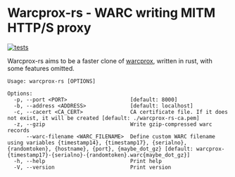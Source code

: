# Warcprox-rs - WARC writing MITM HTTP/S proxy

<a href="https://github.com/nlevitt/warcprox-rs/actions">
  <img alt="tests" src="https://github.com/nlevitt/warcprox-rs/actions/workflows/tests.yml/badge.svg"/>
</a>

Warcprox-rs aims to be a faster clone of <a 
href="https://github.com/internetarchive/warcprox">warcprox</a>, written in rust, with some features omitted.

```
Usage: warcprox-rs [OPTIONS]

Options:
  -p, --port <PORT>                    [default: 8000]
  -b, --address <ADDRESS>              [default: localhost]
  -c, --cacert <CA_CERT>               CA certificate file. If it does not exist, it will be created [default: ./warcprox-rs-ca.pem]
  -z, --gzip                           Write gzip-compressed warc records
      --warc-filename <WARC_FILENAME>  Define custom WARC filename using variables {timestamp14}, {timestamp17}, {serialno}, {randomtoken}, {hostname}, {port}, {maybe_dot_gz} [default: warcprox-{timestamp17}-{serialno}-{randomtoken}.warc{maybe_dot_gz}]
  -h, --help                           Print help
  -V, --version                        Print version
```